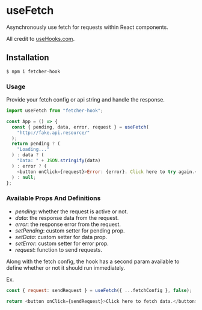 # useFetch

Asynchronously use fetch for requests within React components.

All credit to [useHooks.com](https://usehooks.com/useAsync/).

## Installation

```
$ npm i fetcher-hook
```

### Usage

Provide your fetch config or api string and handle the response.

```javascript
import useFetch from "fetcher-hook";

const App = () => {
  const { pending, data, error, request } = useFetch(
    "http://fake.api.resource/"
  );
  return pending ? (
    "Loading..."
  ) : data ? (
    "Data: " + JSON.stringify(data)
  ) : error ? (
    <button onClick={request}>Error: {error}. Click here to try again.</button>
  ) : null;
};
```

### Available Props And Definitions

- _pending_: whether the request is active or not.
- _data_: the response data from the request.
- _error_: the response error from the request.
- _setPending_: custom setter for pending prop.
- _setData_: custom setter for data prop.
- _setError_: custom setter for error prop.
- _request_: function to send requests.

Along with the fetch config, the hook has a second param available to define whether or not it should run immediately.

Ex.

```javascript
const { request: sendRequest } = useFetch({ ...fetchConfig }, false);

return <button onClick={sendRequest}>Click here to fetch data.</button>;
```
